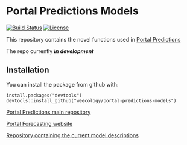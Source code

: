 # Portal Predictions Models
[![Build Status](https://travis-ci.org/weecology/portalcasting.svg?branch=master)](https://travis-ci.org/weecology/portalcasting)
[![License](http://img.shields.io/badge/license-MIT-blue.svg)](https://raw.githubusercontent.com/weecology/portalPredictions/master/LICENSE)

This repository contains the novel functions used in [Portal Predictions](https://github.com/weecology/portalPredictions)

The repo currently ***in development***

## Installation

You can install the package from github with:

```
install.packages("devtools")
devtools::install_github("weecology/portal-predictions-models")
```

[Portal Predictions main repository](https://github.com/weecology/portalPredictions)

[Portal Forecasting website](http://portal.naturecast.org/)

[Repository containing the current model descriptions](https://github.com/weecology/portal-forecasting-models)
